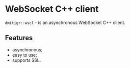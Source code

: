 # WebSocket C++ client

`dmitigr::wscl` - is an asynchronous WebSocket C++ client.

## Features

- asynchronous;
- easy to use;
- supports SSL.

